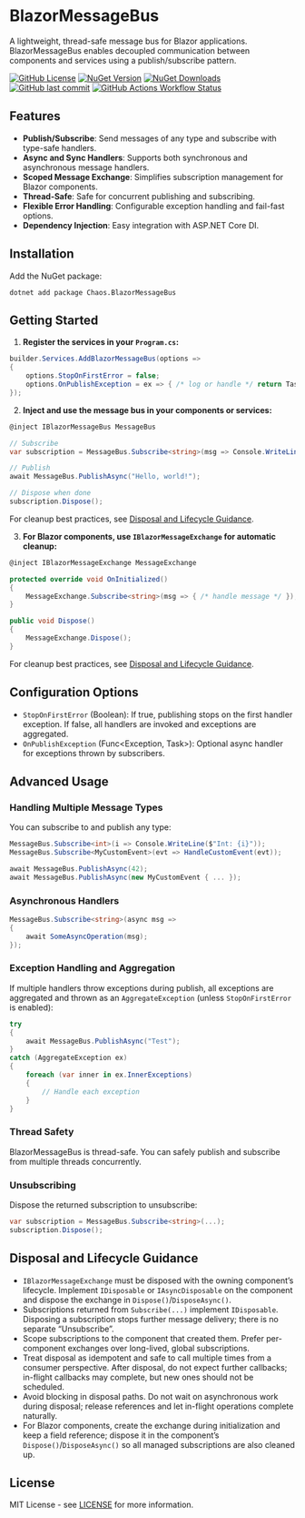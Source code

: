 # BlazorMessageBus

A lightweight, thread-safe message bus for Blazor applications.
BlazorMessageBus enables decoupled communication between components and services using a publish/subscribe pattern.

[![GitHub License](https://img.shields.io/github/license/chA0s-Chris/BlazorMessageBus?style=for-the-badge)](https://github.com/chA0s-Chris/BlazorMessageBus/blob/main/LICENSE)
[![NuGet Version](https://img.shields.io/nuget/v/Chaos.BlazorMessageBus?style=for-the-badge)](https://www.nuget.org/packages/Chaos.BlazorMessageBus)
[![NuGet Downloads](https://img.shields.io/nuget/dt/Chaos.BlazorMessageBus?style=for-the-badge)](https://www.nuget.org/packages/Chaos.BlazorMessageBus)
[![GitHub last commit](https://img.shields.io/github/last-commit/chA0s-Chris/BlazorMessageBus?style=for-the-badge)](https://github.com/chA0s-Chris/BlazorMessageBus/commits/)
[![GitHub Actions Workflow Status](https://img.shields.io/github/actions/workflow/status/chA0s-Chris/BlazorMessageBus/ci.yml?style=for-the-badge)]()

## Features

- **Publish/Subscribe**: Send messages of any type and subscribe with type-safe handlers.
- **Async and Sync Handlers**: Supports both synchronous and asynchronous message handlers.
- **Scoped Message Exchange**: Simplifies subscription management for Blazor components.
- **Thread-Safe**: Safe for concurrent publishing and subscribing.
- **Flexible Error Handling**: Configurable exception handling and fail-fast options.
- **Dependency Injection**: Easy integration with ASP.NET Core DI.

## Installation

Add the NuGet package:

```
dotnet add package Chaos.BlazorMessageBus
```

## Getting Started

1. **Register the services in your `Program.cs`:**

```csharp
builder.Services.AddBlazorMessageBus(options =>
{
    options.StopOnFirstError = false;
    options.OnPublishException = ex => { /* log or handle */ return Task.CompletedTask; };
});
```

2. **Inject and use the message bus in your components or services:**

```csharp
@inject IBlazorMessageBus MessageBus

// Subscribe
var subscription = MessageBus.Subscribe<string>(msg => Console.WriteLine(msg));

// Publish
await MessageBus.PublishAsync("Hello, world!");

// Dispose when done
subscription.Dispose();
```

For cleanup best practices, see [Disposal and Lifecycle Guidance](#disposal-and-lifecycle-guidance).

3. **For Blazor components, use `IBlazorMessageExchange` for automatic cleanup:**

```csharp
@inject IBlazorMessageExchange MessageExchange

protected override void OnInitialized()
{
    MessageExchange.Subscribe<string>(msg => { /* handle message */ });
}

public void Dispose()
{
    MessageExchange.Dispose();
}
```

For cleanup best practices, see [Disposal and Lifecycle Guidance](#disposal-and-lifecycle-guidance).

## Configuration Options

- `StopOnFirstError` (Boolean): If true, publishing stops on the first handler exception. If false, all handlers are invoked and exceptions are aggregated.
- `OnPublishException` (Func<Exception, Task>): Optional async handler for exceptions thrown by subscribers.

## Advanced Usage

### Handling Multiple Message Types

You can subscribe to and publish any type:

```csharp
MessageBus.Subscribe<int>(i => Console.WriteLine($"Int: {i}"));
MessageBus.Subscribe<MyCustomEvent>(evt => HandleCustomEvent(evt));

await MessageBus.PublishAsync(42);
await MessageBus.PublishAsync(new MyCustomEvent { ... });
```

### Asynchronous Handlers

```csharp
MessageBus.Subscribe<string>(async msg =>
{
    await SomeAsyncOperation(msg);
});
```

### Exception Handling and Aggregation

If multiple handlers throw exceptions during publish, all exceptions are aggregated and thrown as an `AggregateException` (unless `StopOnFirstError` is enabled):

```csharp
try
{
    await MessageBus.PublishAsync("Test");
}
catch (AggregateException ex)
{
    foreach (var inner in ex.InnerExceptions)
    {
        // Handle each exception
    }
}
```

### Thread Safety

BlazorMessageBus is thread-safe. You can safely publish and subscribe from multiple threads concurrently.

### Unsubscribing

Dispose the returned subscription to unsubscribe:

```csharp
var subscription = MessageBus.Subscribe<string>(...);
subscription.Dispose();
```

## Disposal and Lifecycle Guidance

- `IBlazorMessageExchange` must be disposed with the owning component’s lifecycle. Implement `IDisposable` or `IAsyncDisposable` on the component and dispose the exchange in `Dispose()`/`DisposeAsync()`.
- Subscriptions returned from `Subscribe(...)` implement `IDisposable`. Disposing a subscription stops further message delivery; there is no separate “Unsubscribe”.
- Scope subscriptions to the component that created them. Prefer per-component exchanges over long-lived, global subscriptions.
- Treat disposal as idempotent and safe to call multiple times from a consumer perspective. After disposal, do not expect further callbacks; in-flight callbacks may complete, but new ones should not be scheduled.
- Avoid blocking in disposal paths. Do not wait on asynchronous work during disposal; release references and let in-flight operations complete naturally.
- For Blazor components, create the exchange during initialization and keep a field reference; dispose it in the component’s `Dispose()`/`DisposeAsync()` so all managed subscriptions are also cleaned up.

## License

MIT License - see [LICENSE](./LICENSE) for more information.
